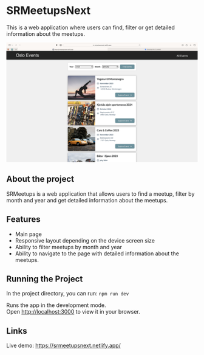 # SRMeetupsNext

This is a web application where users can find, filter or get detailed information about the meetups.

![Screenshot of the website](/public/images/srmeetupsnext.png)

## About the project

SRMeetups is a web application that allows users to find a meetup, filter by month and year and get detailed information about the meetups.

## Features

-   Main page
-   Responsive layout depending on the device screen size
-   Ability to filter meetups by month and year
-   Ability to navigate to the page with detailed information about the meetups.

## Running the Project

In the project directory, you can run: `npm run dev`

Runs the app in the development mode.\
Open [http://localhost:3000](http://localhost:3000) to view it in your browser.

## Links

Live demo: https://srmeetupsnext.netlify.app/
